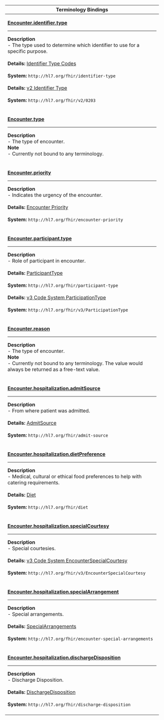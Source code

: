 |Terminology Bindings|
|---|
|<p>**[Encounter.identifier.type](http://hl7.org/fhir/dstu2/datatypes-definitions.html#Identifier.type)**<hr>**Description**<br>- The type used to determine which identifier to use for a specific purpose.<br><br>**Details:** [Identifier Type Codes](http://hl7.org/fhir/DSTU2/valueset-identifier-type.html)<br><br>**System:** `http://hl7.org/fhir/identifier-type`<br><br>**Details:** [v2 Identifier Type](http://hl7.org/fhir/DSTU2/valueset-identifier-type.html)<br><br>**System:** `http://hl7.org/fhir/v2/0203`<br><br>|
|<p>**[Encounter.type](http://hl7.org/fhir/DSTU2/encounter-definitions.html#Encounter.type)**<hr>**Description**<br>- The type of encounter.<br>**Note**<br>- Currently not bound to any terminology.<br><br>|
|<p>**[Encounter.priority](http://hl7.org/fhir/DSTU2/encounter-definitions.html#Encounter.priority)**<hr>**Description**<br>- Indicates the urgency of the encounter.<br><br>**Details:** [Encounter Priority](http://hl7.org/fhir/dstu2/valueset-encounter-priority.html)<br><br>**System:** `http://hl7.org/fhir/encounter-priority`<br><br>|
|<p>**[Encounter.participant.type](http://hl7.org/fhir/DSTU2/encounter-definitions.html#Encounter.participant.type)**<hr>**Description**<br>- Role of participant in encounter.<br><br>**Details:** [ParticipantType](http://hl7.org/fhir/dstu2/valueset-encounter-participant-type.html)<br><br>**System:** `http://hl7.org/fhir/participant-type`<br><br>**Details:** [v3 Code System ParticipationType](http://hl7.org/fhir/dstu2/valueset-encounter-participant-type.html)<br><br>**System:** `http://hl7.org/fhir/v3/ParticipationType`<br><br>|
|<p>**[Encounter.reason](http://hl7.org/fhir/DSTU2/encounter-definitions.html#Encounter.reason)**<hr>**Description**<br>- The type of encounter.<br>**Note**<br>- Currently not bound to any terminology. The value would always be returned as a free-text value.<br><br>|
|<p>**[Encounter.hospitalization.admitSource](http://hl7.org/fhir/DSTU2/encounter-definitions.html#Encounter.hospitalization.admitSource)**<hr>**Description**<br>- From where patient was admitted.<br><br>**Details:** [AdmitSource](http://hl7.org/fhir/dstu2/valueset-encounter-admit-source.html)<br><br>**System:** `http://hl7.org/fhir/admit-source`<br><br>|
|<p>**[Encounter.hospitalization.dietPreference](http://hl7.org/fhir/DSTU2/encounter-definitions.html#Encounter.hospitalization.dietPreference)**<hr>**Description**<br>- Medical, cultural or ethical food preferences to help with catering requirements.<br><br>**Details:** [Diet](http://hl7.org/fhir/dstu2/valueset-encounter-diet.html)<br><br>**System:** `http://hl7.org/fhir/diet`<br><br>|
|<p>**[Encounter.hospitalization.specialCourtesy](http://hl7.org/fhir/DSTU2/encounter-definitions.html#Encounter.hospitalization.specialCourtesy)**<hr>**Description**<br>- Special courtesies.<br><br>**Details:** [v3 Code System EncounterSpecialCourtesy](http://hl7.org/fhir/dstu2/valueset-encounter-special-courtesy.html)<br><br>**System:** `http://hl7.org/fhir/v3/EncounterSpecialCourtesy`<br><br>|
|<p>**[Encounter.hospitalization.specialArrangement](http://hl7.org/fhir/DSTU2/encounter-definitions.html#Encounter.hospitalization.specialArrangement)**<hr>**Description**<br>- Special arrangements.<br><br>**Details:** [SpecialArrangements](http://hl7.org/fhir/dstu2/valueset-encounter-special-arrangements.html)<br><br>**System:** `http://hl7.org/fhir/encounter-special-arrangements`<br><br>|
|<p>**[Encounter.hospitalization.dischargeDisposition](http://hl7.org/fhir/DSTU2/encounter-definitions.html#Encounter.hospitalization.dischargeDisposition)**<hr>**Description**<br>- Discharge Disposition.<br><br>**Details:** [DischargeDisposition](http://hl7.org/fhir/dstu2/valueset-encounter-discharge-disposition.html)<br><br>**System:** `http://hl7.org/fhir/discharge-disposition`<br><br>|

